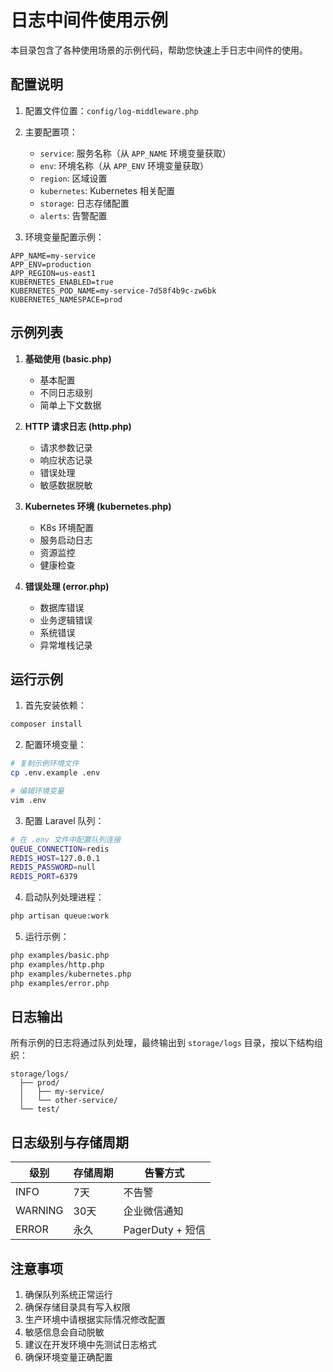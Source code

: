 # 日志中间件使用示例

本目录包含了各种使用场景的示例代码，帮助您快速上手日志中间件的使用。

## 配置说明

1. 配置文件位置：`config/log-middleware.php`
2. 主要配置项：
   - `service`: 服务名称（从 `APP_NAME` 环境变量获取）
   - `env`: 环境名称（从 `APP_ENV` 环境变量获取）
   - `region`: 区域设置
   - `kubernetes`: Kubernetes 相关配置
   - `storage`: 日志存储配置
   - `alerts`: 告警配置

3. 环境变量配置示例：
```env
APP_NAME=my-service
APP_ENV=production
APP_REGION=us-east1
KUBERNETES_ENABLED=true
KUBERNETES_POD_NAME=my-service-7d58f4b9c-zw6bk
KUBERNETES_NAMESPACE=prod
```

## 示例列表

1. **基础使用 (basic.php)**
   - 基本配置
   - 不同日志级别
   - 简单上下文数据

2. **HTTP 请求日志 (http.php)**
   - 请求参数记录
   - 响应状态记录
   - 错误处理
   - 敏感数据脱敏

3. **Kubernetes 环境 (kubernetes.php)**
   - K8s 环境配置
   - 服务启动日志
   - 资源监控
   - 健康检查

4. **错误处理 (error.php)**
   - 数据库错误
   - 业务逻辑错误
   - 系统错误
   - 异常堆栈记录

## 运行示例

1. 首先安装依赖：
```bash
composer install
```

2. 配置环境变量：
```bash
# 复制示例环境文件
cp .env.example .env

# 编辑环境变量
vim .env
```

3. 配置 Laravel 队列：
```bash
# 在 .env 文件中配置队列连接
QUEUE_CONNECTION=redis
REDIS_HOST=127.0.0.1
REDIS_PASSWORD=null
REDIS_PORT=6379
```

4. 启动队列处理进程：
```bash
php artisan queue:work
```

5. 运行示例：
```bash
php examples/basic.php
php examples/http.php
php examples/kubernetes.php
php examples/error.php
```

## 日志输出

所有示例的日志将通过队列处理，最终输出到 `storage/logs` 目录，按以下结构组织：

```
storage/logs/
  ├── prod/
  │   ├── my-service/
  │   └── other-service/
  └── test/
```

## 日志级别与存储周期

| 级别    | 存储周期 | 告警方式          |
|---------|----------|-------------------|
| INFO    | 7天      | 不告警            |
| WARNING | 30天     | 企业微信通知      |
| ERROR   | 永久     | PagerDuty + 短信  |

## 注意事项

1. 确保队列系统正常运行
2. 确保存储目录具有写入权限
3. 生产环境中请根据实际情况修改配置
4. 敏感信息会自动脱敏
5. 建议在开发环境中先测试日志格式
6. 确保环境变量正确配置 